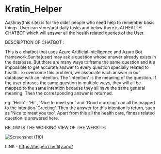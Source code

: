 # Kratin_Helper
Aashray(this site) is for the older people who need help to remember basic things. User can store/add daily tasks and below there is AI HEALTH CHATBOT which will answer all the health related queries of the User.

DESCRIPTION OF CHATBOT : 

This is a chatbot that uses Azure Artificial Intelligence and Azure Bot framework.Sunita(user) may ask a question whose answer already exists in the database. But there are many ways to frame the same question and it's impossible to  get accurate answer to every question specially related to health. To overcome this problem, we associate each answer in our database with an intention. The 'Intention' is the meaning of the question. If the user phrases the same question in multiple ways, they will all be mapped to the same intention because they all have the same general meaning. Then the corresponding answer is returned.

eg. 'Hello' , 'Hi' , 'Nice to meet you' and 'Good morning' can all be mapped to the intention 'Greeting'. Then the answer for this intention is return, such as 'Nice to meet you too'. Apart from this all the health care, fitness related question is answered here.

BELOW IS THE WORKING VIEW OF THE WEBSITE:


![Screenshot (110)](https://user-images.githubusercontent.com/91741715/192606016-ac06c427-4962-404c-b1cf-4121c048069a.png)

LINK - https://helperrr.netlify.app/


